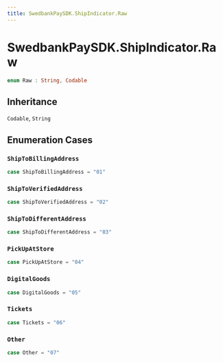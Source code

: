 ```yaml
---
title: SwedbankPaySDK.ShipIndicator.Raw
---
```

# SwedbankPaySDK.ShipIndicator.Raw

``` swift
enum Raw : String, Codable 
```

## Inheritance

`Codable`, `String`

## Enumeration Cases

### `ShipToBillingAddress`

``` swift
case ShipToBillingAddress = "01"
```

### `ShipToVerifiedAddress`

``` swift
case ShipToVerifiedAddress = "02"
```

### `ShipToDifferentAddress`

``` swift
case ShipToDifferentAddress = "03"
```

### `PickUpAtStore`

``` swift
case PickUpAtStore = "04"
```

### `DigitalGoods`

``` swift
case DigitalGoods = "05"
```

### `Tickets`

``` swift
case Tickets = "06"
```

### `Other`

``` swift
case Other = "07"
```

